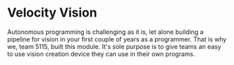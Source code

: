 # Velocity Vision

Autonomous programming is challenging as it is, let alone building a pipeline for vision in your first couple of years as a programmer. That is why we, team 5115, built this module. It's sole purpose is to give teams an easy to use vision creation device they can use in their own programs.
